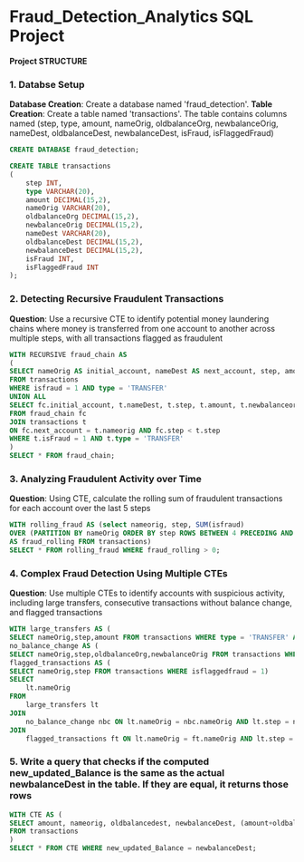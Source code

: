 # Fraud_Detection_Analytics SQL Project

**Project STRUCTURE** 

### 1. Databse Setup

**Database Creation**: Create a database named 'fraud_detection'.
**Table Creation**: Create a table named 'transactions'. The table contains columns named (step, type, amount, nameOrig, oldbalanceOrg, newbalanceOrig, nameDest, oldbalanceDest, newbalanceDest, isFraud, isFlaggedFraud)

```sql
CREATE DATABASE fraud_detection;

CREATE TABLE transactions
(
    step INT,
    type VARCHAR(20),
    amount DECIMAL(15,2),
    nameOrig VARCHAR(20),
    oldbalanceOrg DECIMAL(15,2),
    newbalanceOrig DECIMAL(15,2),
    nameDest VARCHAR(20),
    oldbalanceDest DECIMAL(15,2),
    newbalanceDest DECIMAL(15,2),
    isFraud INT,
    isFlaggedFraud INT
);
```

### 2. Detecting Recursive Fraudulent Transactions
**Question**: Use a recursive CTE to identify potential money laundering chains where money is transferred from one account to another across multiple steps, with all transactions flagged as fraudulent

```sql
WITH RECURSIVE fraud_chain AS
(
SELECT nameOrig AS initial_account, nameDest AS next_account, step, amount, newbalanceorig
FROM transactions
WHERE isfraud = 1 AND type = 'TRANSFER'
UNION ALL
SELECT fc.initial_account, t.nameDest, t.step, t.amount, t.newbalanceorig
FROM fraud_chain fc
JOIN transactions t
ON fc.next_account = t.nameorig AND fc.step < t.step
WHERE t.isFraud = 1 AND t.type = 'TRANSFER'
)
SELECT * FROM fraud_chain;
```

### 3. Analyzing Fraudulent Activity over Time
**Question**: Using CTE, calculate the rolling sum of fraudulent transactions for each account over the last 5 steps

```sql
WITH rolling_fraud AS (select nameorig, step, SUM(isfraud)
OVER (PARTITION BY nameOrig ORDER BY step ROWS BETWEEN 4 PRECEDING AND CURRENT ROW)
AS fraud_rolling FROM transactions)
SELECT * FROM rolling_fraud WHERE fraud_rolling > 0;
```

### 4. Complex Fraud Detection Using Multiple CTEs
**Question**: Use multiple CTEs to identify accounts with suspicious activity, including large transfers, consecutive transactions without balance change, and flagged transactions

```sql
WITH large_transfers AS (
SELECT nameOrig,step,amount FROM transactions WHERE type = 'TRANSFER' AND amount >500000),
no_balance_change AS (
SELECT nameOrig,step,oldbalanceOrg,newbalanceOrig FROM transactions WHERE oldbalanceOrg=newbalanceOrig),
flagged_transactions AS (
SELECT nameOrig,step FROM transactions WHERE isflaggedfraud = 1)
SELECT
    lt.nameOrig
FROM
    large_transfers lt
JOIN
    no_balance_change nbc ON lt.nameOrig = nbc.nameOrig AND lt.step = nbc.step
JOIN
    flagged_transactions ft ON lt.nameOrig = ft.nameOrig AND lt.step = ft.step;
```

### 5. Write a query that checks if the computed new_updated_Balance is the same as the actual newbalanceDest in the table. If they are equal, it returns those rows

```sql
WITH CTE AS (
SELECT amount, nameorig, oldbalancedest, newbalanceDest, (amount+oldbalancedest) AS new_updated_Balance 
FROM transactions
)
SELECT * FROM CTE WHERE new_updated_Balance = newbalanceDest;
```
